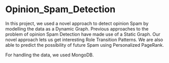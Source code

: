 Opinion_Spam_Detection
======================

In this project, we used a novel approach to detect opinion Spam by modelling the data as a Dynamic Graph. Previous approaches to the problem of opinion Spam Detection have made use of a Static Graph. Our novel approach lets us get interesting Role Transition Patterns. We are also able to predict the possibility of future Spam using Personalized PageRank.

For handling the data, we used MongoDB.
